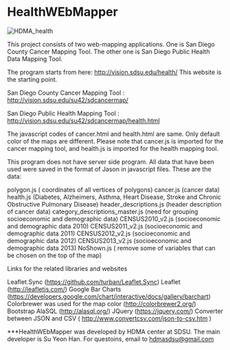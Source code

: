 # HealthWEbMapper

<img src="http://vision.sdsu.edu/su42/images/project/health_mapping.png" alt="HDMA_health" />

This project consists of two web-mapping applications. One is San Diego County Cancer Mapping Tool. The other one is San Diego Public Health Data Mapping Tool.

The program starts from here:
http://vision.sdsu.edu/health/  This website is the starting point.

San Diego County Cancer Mapping Tool : http://vision.sdsu.edu/su42/sdcancermap/  

San Diego Public Health Mapping Tool : http://vision.sdsu.edu/su42/sdcancermap/health.html 

The javascript codes of cancer.html and health.html are same. Only default color of the maps are different. Please note that cancer.js is imported for the cancer mapping tool, and health.js is imported for the health mapping tool.


This program does not have server side program. All data that have been used were saved in the format of Jason in javascript files. These are the data:

polygon.js  ( coordinates of all vertices of polygons)
cancer.js  (cancer data)
health.js (Diabetes, Alzheimers, Asthma, Heart Disease, Stroke and Chronic Obstructive Pulmonary Disease)
header_descriptions.js (header description of cancer data)
category_descriptions_master.js (need for grouping socioeconomic and demographic data)
CENSUS2010_v2.js (socioeconomic and demographic data 2010)
CENSUS2011_v2.js (socioeconomic and demographic data 2011)
CENSUS2012_v2.js (socioeconomic and demographic data 2012)
CENSUS2013_v2.js (socioeconomic and demographic data 2013)
NoShown.js ( remove some of variables that can be chosen on the top of the map)


Links for the related libraries and websites

Leaflet.Sync (https://github.com/turban/Leaflet.Sync)
Leaflet (http://leafletjs.com/)
Google Bar Charts (https://developers.google.com/chart/interactive/docs/gallery/barchart)
Colorbrewer was used for the map color (http://colorbrewer2.org/)
Bootstrap
AlaSQL (http://alasql.org/)
JQuery (https://jquery.com/)
Converter between JSON and CSV ( http://www.convertcsv.com/json-to-csv.htm )

***HealthWEbMapper was developed by HDMA center at SDSU. The main developer is Su Yeon Han. For questoins, email to hdmasdsu@gmail.com

